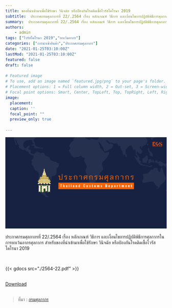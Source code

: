 ```yaml
---
title: ของที่นำเข้ามาเพื่อใช้รักษา วินิจฉัย หรือป้องกันโรคติดเชื้อไวรัสโคโรนา 2019
subtitle:  ประกาศกรมศุลกากรที่ 22/.2564 เรื่อง หลักเกณฑ์ วิธีการ และเงื่อนไขการปฏิบัติพิธีการศุลกากรในการยกเว้นอากรศุลกากร สำหรับของที่นำเข้ามาเพื่อใช้รักษา วินิจฉัย หรือป้องกันโรคติดเชื้อไวรัสโคโรนา 2019
summary:  ประกาศกรมศุลกากรที่ 22/.2564 เรื่อง หลักเกณฑ์ วิธีการ และเงื่อนไขการปฏิบัติพิธีการศุลกากรในการยกเว้นอากรศุลกากร สำหรับของที่นำเข้ามาเพื่อใช้รักษา วินิจฉัย หรือป้องกันโรคติดเชื้อไวรัสโคโรนา 2019
authors:
    - admin
tags: ["ไวรัสโคโรนา 2019","ยกเว้นอากร"]
categories: ["การนำเข้าสินค้า","ประกาศกรมศุลกากร"]
date: "2021-01-25T03:10:00Z"
lastMod: "2021-01-25T03:10:00Z"
featured: false
draft: false

# Featured image
# To use, add an image named `featured.jpg/png` to your page's folder.
# Placement options: 1 = Full column width, 2 = Out-set, 3 = Screen-width
# Focal point options: Smart, Center, TopLeft, Top, TopRight, Left, Right, BottomLeft, Bottom, BottomRight
image:
  placement: 
  caption: ''
  focal_point: ""
  preview_only: true

---
```


![](featured.png)

ประกาศกรมศุลกากรที่ 22/.2564 เรื่อง หลักเกณฑ์ วิธีการ และเงื่อนไขการปฏิบัติพิธีการศุลกากรในการยกเว้นอากรศุลกากร สำหรับของที่นำเข้ามาเพื่อใช้รักษา วินิจฉัย หรือป้องกันโรคติดเชื้อไวรัสโคโรนา 2019

<br>


{{< gdocs src="./2564-22.pdf" >}}

<br>


<div class="article-tags">
<a class="badge badge-danger" href="./2564-22.pdf" target="_blank" id="download_files_new">Download </a>
</div>
<br>


> ที่มา : [กรมศุลกากร](http://www.customs.go.th/cont_strc_download_with_docno_date.php?lang=th&top_menu=menu_homepage&current_id=14232832414d505f46464b4c464a4e)

